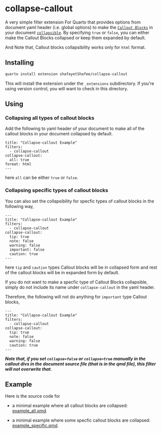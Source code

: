 # collapse-callout

A very simple filter extension For Quarto that provides options from document yaml header (i.e. global options) to make the [`Callout Blocks`](https://quarto.org/docs/authoring/callouts.html) in your document [`collapsible`](https://quarto.org/docs/authoring/callouts.html#collapse). By specifying `true` or `false`, you can either make the Callout Blocks collapsed or keep them expanded by default.

And Note that, Callout blocks collapsibility works only for `html` format.

## Installing

``` bash
quarto install extension shafayetShafee/collapse-callout
```

This will install the extension under the `_extensions` subdirectory. If you're using version control, you will want to check in this directory.

## Using

### Collapsing all types of callout blocks

Add the following to yaml header of your document to make all of the callout blocks in your document collapsed by default.

```
title: "Collapse-callout Example"
filters:
  - collapse-callout
collapse-callout:
  all: true
format: html
---
```

here `all` can be either `true` or `false`.

### Collapsing specific types of callout blocks

You can also set the collapsibility for specfic types of callout blocks in the following way,

```
---
title: "Collapse-callout Example"
filters:
  - collapse-callout
collapse-callout:
  tip: true
  note: false
  warning: false
  important: false
  caution: true
---
```

here `tip` and `caution` types Callout blocks will be in collapsed form and rest of the callout blocks will be in expanded form by default. 

If you do not want to make a specfic type of Callout Blocks collapsible, simply do not include its name under `collapse-callout` in the yaml header. 

Therefore, the following will not do anything for `important` type Callout blocks,

```
---
title: "Collapse-callout Example"
filters:
  - collapse-callout
collapse-callout:
  tip: true
  note: false
  warning: false
  caution: true
---
```

***Note that, if you set `collapse=false` or `collapse=true` manually in the callout divs in the document source file (that is in the qmd file), this filter will not overwrite that.***

## Example

Here is the source code for 

- a minimal example where all callout blocks are collapsed: [example_all.qmd](example_all.qmd).

- a minimal example where some specfic callout blocks are collapsed: [example_specific.qmd](example_specific.qmd).
